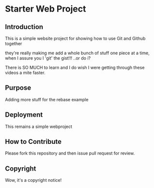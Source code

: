 # Starter Web Project

## Introduction

This is a simple website project for showing how
to use Git and Github together

they're really making me add a whole bunch of stuff one 
piece at a time, when I assure you I 'git' the gist!!!
..or do i?

There is SO MUCH to learn and I do wish I were getting through
these videos a mite faster.

## Purpose

Adding more stuff for the rebase example

## Deployment 

This remains a simple webproject

## How to Contribute 
 Please fork this repository and then issue pull request for review.
## Copyright

Wow, it's a copyright notice!
